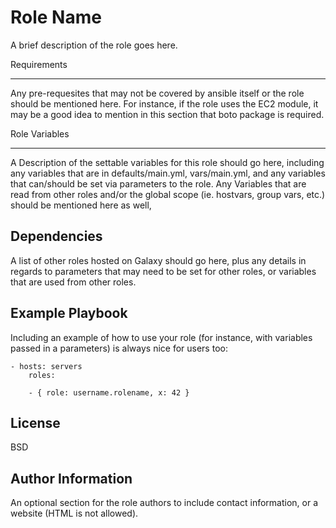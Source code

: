 Role Name
============


A brief description of the role goes here.

Requirements

------------


Any pre-requesites that may not be covered by ansible itself or the role should be mentioned here. For instance, if the role uses the EC2 module, it may be a good idea to mention in this section that boto package is required.

Role Variables

--------------

 
A Description of the settable variables for this role should go here, including any variables that are in defaults/main.yml, vars/main.yml, and any variables that can/should be set via parameters to the role. Any Variables that are read from other roles and/or the global scope (ie. hostvars, group vars, etc.) should be mentioned here as well,

Dependencies
------------

A list of other roles hosted on Galaxy should go here, plus any details in regards to parameters that may need to be set for other roles, or variables that are used from other roles.

Example Playbook
----------------

Including an example of how to use your role (for instance, with variables passed in a parameters) is always nice for users too:


	- hosts: servers
       	roles:

		- { role: username.rolename, x: 42 }

License
-------


BSD

Author Information
------------------

An optional section for the role authors to include contact information, or a website (HTML is not allowed).
